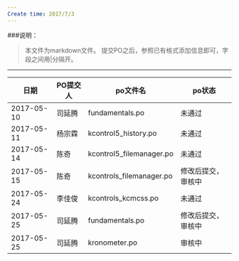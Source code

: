 ```yaml
---
Create time: 2017/7/3
---
```


###说明：
>本文件为markdown文件。
>提交PO之后，参照已有格式添加信息即可，字段之间用|分隔开。



----------


|日期|PO提交人|po文件名|po状态|
|----|----|----|----|
|2017-05-10|司延腾|fundamentals.po|未通过|
|2017-05-11|杨宗霖|kcontrol5_history.po|未通过|
|2017-05-14|陈奇|kcontrol5_filemanager.po|未通过|
|2017-05-15|陈奇|kcontrols_filemanager.po|修改后提交，审核中|
|2017-05-24|李佳俊|kcontrols_kcmcss.po|未通过|
|2017-05-25|司延腾|fundamentals.po|修改后提交，审核中|
|2017-05-25|司延腾|kronometer.po|审核中|


